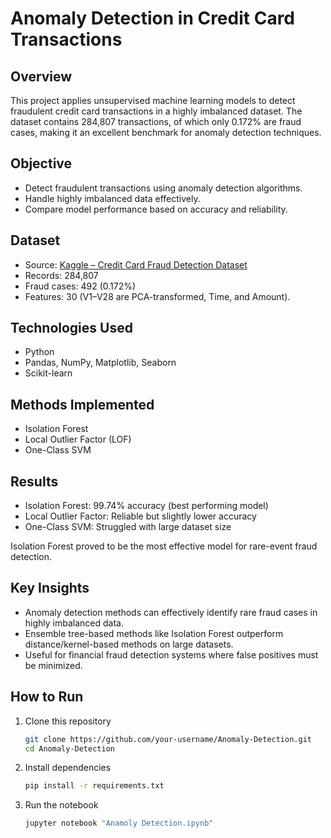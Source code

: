 # Anomaly Detection in Credit Card Transactions

## Overview
This project applies unsupervised machine learning models to detect fraudulent credit card transactions in a highly imbalanced dataset. The dataset contains 284,807 transactions, of which only 0.172% are fraud cases, making it an excellent benchmark for anomaly detection techniques.

## Objective
- Detect fraudulent transactions using anomaly detection algorithms.  
- Handle highly imbalanced data effectively.  
- Compare model performance based on accuracy and reliability.  

## Dataset
- Source: [Kaggle – Credit Card Fraud Detection Dataset](https://www.kaggle.com/datasets/mlg-ulb/creditcardfraud)  
- Records: 284,807  
- Fraud cases: 492 (0.172%)  
- Features: 30 (V1–V28 are PCA-transformed, Time, and Amount).  

## Technologies Used
- Python  
- Pandas, NumPy, Matplotlib, Seaborn  
- Scikit-learn  

## Methods Implemented
- Isolation Forest  
- Local Outlier Factor (LOF)  
- One-Class SVM  

## Results
- Isolation Forest: 99.74% accuracy (best performing model)  
- Local Outlier Factor: Reliable but slightly lower accuracy  
- One-Class SVM: Struggled with large dataset size  

Isolation Forest proved to be the most effective model for rare-event fraud detection.

## Key Insights
- Anomaly detection methods can effectively identify rare fraud cases in highly imbalanced data.  
- Ensemble tree-based methods like Isolation Forest outperform distance/kernel-based methods on large datasets.  
- Useful for financial fraud detection systems where false positives must be minimized.  

## How to Run
1. Clone this repository  
   ```bash
   git clone https://github.com/your-username/Anomaly-Detection.git
   cd Anomaly-Detection

2. Install dependencies 
   ```bash
   pip install -r requirements.txt

3. Run the notebook
    ```bash
    jupyter notebook "Anamoly Detection.ipynb"



